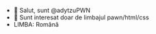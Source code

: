 - 👋 Salut, sunt @adytzuPWN
- 👀 Sunt interesat doar de limbajul pawn/html/css
- LIMBA: Română
<!---
adytzuPWN/adytzuPWN este un depozit ✨ special ✨ deoarece `README.md` (acest fișier) apare pe profilul tău GitHub.
Puteți face clic pe linkul Previzualizare pentru a arunca o privire asupra modificărilor dvs.
--->
